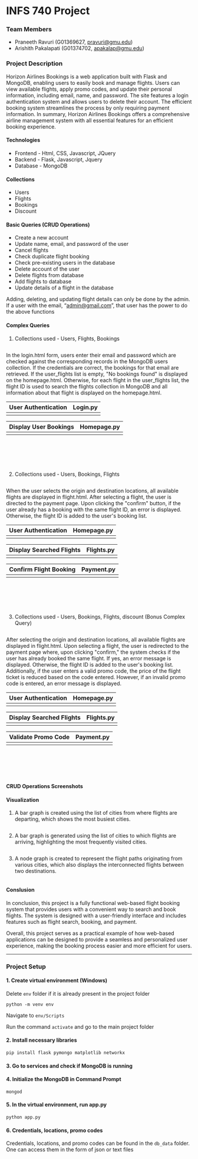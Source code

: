 # INFS 740 Project

### Team Members

* Praneeth Ravuri (G01369627, pravuri@gmu.edu)
* Arishith Pakalapati (G01374702, apakalap@gmu.edu)

### Project Description

Horizon Airlines Bookings is a web application built with Flask and MongoDB, enabling users to easily book and manage flights. Users can view available flights, apply promo codes, and update their personal information, including email, name, and password. The site features a login authentication system and allows users to delete their account. The efficient booking system streamlines the process by only requiring payment information. In summary, Horizon Airlines Bookings offers a comprehensive airline management system with all essential features for an efficient booking experience.

#### Technologies

* Frontend - Html, CSS, Javascript, JQuery
* Backend - Flask, Javascript, Jquery
* Database - MongoDB

#### Collections

* Users
* Flights
* Bookings
* Discount

#### Basic Queries (CRUD Operations)

* Create a new account
* Update name, email, and password of the user
* Cancel flights
* Check duplicate flight booking
* Check pre-existing users in the database
* Delete account of the user
* Delete flights from database
* Add flights to database
* Update details of a flight in the database

Adding, deleting, and updating flight details can only be done by the admin. If a user with the email, “admin@gmail.com”, that user has the power to do the above functions



#### Complex Queries

1. Collections used - Users, Flights, Bookings

<div>
<img src="./documentation_images/complex_query_1.png" alt="">
<p>
In the login.html form, users enter their email and password which are checked against the corresponding records in the MongoDB users collection. If the credentials are correct, the bookings for that email are retrieved. If the user_flights list is empty, "No bookings found" is displayed on the homepage.html. Otherwise, for each flight in the user_flights list, the flight ID is used to search the flights collection in MongoDB and all information about that flight is displayed on the homepage.html.
</p>
</div>

User Authentication         |  Login.py
:-------------------------:|:-------------------------:
<img src="./documentation_images/login_html.png" alt="">  |  <img src="./documentation_images/login_py.png" alt="">

Display User Bookings          |  Homepage.py
:-------------------------:|:-------------------------:
<img src="./documentation_images/homepage_html.png" alt="">  |  <img src="./documentation_images/homepage_py.png" alt="">

<br>
<br>
<br>
<br>

2. Collections used - Users, Bookings, Flights

<div>
<img src="./documentation_images/complex_query_2.png" alt="">
<p>
When the user selects the origin and destination locations, all available flights are displayed in flight.html. After selecting a flight, the user is directed to the payment page. Upon clicking the "confirm" button, if the user already has a booking with the same flight ID, an error is displayed. Otherwise, the flight ID is added to the user's booking list.
</p>
</div>

User Authentication       |  Homepage.py
:-------------------------:|:-------------------------:
<img src="./documentation_images/login_html.png" alt="">  |  <img src="./documentation_images/homepage_py.png" alt="">

Display Searched Flights        |  Flights.py
:-------------------------:|:-------------------------:
<img src="./documentation_images/display_flights.png" alt="">  |  <img src="./documentation_images/display_flights_py.png" alt="">

Confirm Flight Booking        |  Payment.py
:-------------------------:|:-------------------------:
<img src="./documentation_images/confirm_flight.png" alt="">  |  <img src="./documentation_images/confirm_flight_py.png" alt="">

<br>
<br>
<br>
<br>

3. Collections used - Users, Bookings, Flights, discount (Bonus Complex Query)

<div>
<img src="./documentation_images/complex_query_3.png" alt="">
<p>
After selecting the origin and destination locations, all available flights are displayed in flight.html. Upon selecting a flight, the user is redirected to the payment page where, upon clicking "confirm," the system checks if the user has already booked the same flight. If yes, an error message is displayed. Otherwise, the flight ID is added to the user's booking list. Additionally, if the user enters a valid promo code, the price of the flight ticket is reduced based on the code entered. However, if an invalid promo code is entered, an error message is displayed.
</p>
</div>

User Authentication          |  Homepage.py
:-------------------------:|:-------------------------:
<img src="./documentation_images/login_html.png" alt="">  |  <img src="./documentation_images/homepage_py.png" alt="">

Display Searched Flights     |  Flights.py
:-------------------------:|:-------------------------:
<img src="./documentation_images/display_flights.png" alt="">  |  <img src="./documentation_images/display_flights_py.png" alt="">

Validate Promo Code        | Payment.py
:-------------------------:|:-------------------------:
<img src="./documentation_images/valid_promo.png" alt="">  |  <img src="./documentation_images/valid_promo_py.png" alt="">

<br>
<br>
<br>
<br>

#### CRUD Operations Screenshots


#### Visualization

1. A bar graph is created using the list of cities from where flights are departing, which shows the most busiest cities.
<img src="./documentation_images/fromLocation.png" alt="">

2. A bar graph is generated using the list of cities to which flights are arriving, highlighting the most frequently visited cities.
<img src="./documentation_images/toLocation.png" alt="">

3. A node graph is created to represent the flight paths originating from various cities, which also displays the interconnected flights between two destinations.
<img src="./documentation_images/connected_airports.png" alt="">

#### Conslusion

In conclusion, this project is a fully functional web-based flight booking system that provides users with a convenient way to search and book flights. The system is designed with a user-friendly interface and includes features such as flight search, booking, and payment.

Overall, this project serves as a practical example of how web-based applications can be designed to provide a seamless and personalized user experience, making the booking process easier and more efficient for users.

<hr>

### Project Setup

#### 1. Create virtual environment (Windows)

Delete ```env``` folder if it is already present in the project folder

```python -m venv env```

Navigate to ```env/Scripts```

Run the command ```activate``` and go to the main project folder

#### 2. Install necessary libraries

```pip install flask pymongo matplotlib networkx```

#### 3. Go to services and check if MongoDB is running

#### 4. Initialize the MongoDB in Command Prompt

```mongod```

#### 5. In the virtual environment, run app.py

```python app.py```

#### 6. Credentials, locations, promo codes

Credentials, locations, and promo codes can be found in the ```db_data``` folder. One can access them in the form of json or text files
